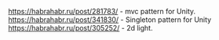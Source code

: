https://habrahabr.ru/post/281783/ - mvc pattern for Unity.
https://habrahabr.ru/post/341830/ - Singleton pattern for Unity
https://habrahabr.ru/post/305252/ - 2d light.
